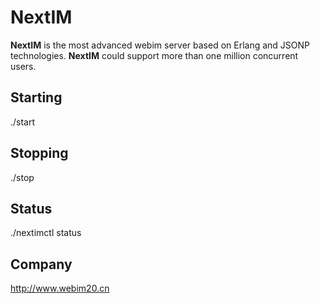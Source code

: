 NextIM
======
**NextIM** is the most advanced webim server based on Erlang and JSONP technologies.
**NextIM** could support more than one million concurrent users.

Starting
--------

./start

Stopping
--------

./stop

Status
--------
./nextimctl status

Company
--------
http://www.webim20.cn
